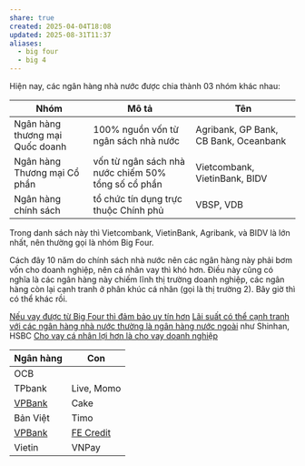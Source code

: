 ```yaml
---
share: true
created: 2025-04-04T18:08
updated: 2025-08-31T11:37
aliases:
  - big four
  - big 4
---
```

Hiện nay, các ngân hàng nhà nước được chia thành 03 nhóm khác nhau:

| Nhóm                            | Mô tả                                               | Tên                                   |
| ------------------------------- | --------------------------------------------------- | ------------------------------------- |
| Ngân hàng thương mại Quốc doanh | 100% nguồn vốn từ ngân sách nhà nước                | Agribank, GP Bank, CB Bank, Oceanbank |
| Ngân hàng Thương mại Cổ phần    | vốn từ ngân sách nhà nước chiếm 50% tổng số cổ phần | Vietcombank, VietinBank, BIDV         |
| Ngân hàng chính sách            | tổ chức tín dụng trực thuộc Chính phủ               | VBSP, VDB                             |

Trong danh sách này thì Vietcombank, VietinBank, Agribank, và BIDV là lớn nhất, nên thường gọi là nhóm Big Four.

Cách đây 10 năm do chính sách nhà nước nên các ngân hàng này phải bơm vốn cho doanh nghiệp, nên cá nhân vay thì khó hơn. Điều này cũng có nghĩa là các ngân hàng này chiếm lĩnh thị trường doanh nghiệp, các ngân hàng còn lại cạnh tranh ở phân khúc cá nhân (gọi là thị trường 2). Bây giờ thì có thể khác rồi.

[Nếu vay được từ Big Four thì đảm bảo uy tín hơn](./N%E1%BA%BFu%20vay%20%C4%91%C6%B0%E1%BB%A3c%20t%E1%BB%AB%20Big%20Four%20th%C3%AC%20%C4%91%E1%BA%A3m%20b%E1%BA%A3o%20uy%20t%C3%ADn%20h%C6%A1n.md)
[Lãi suất có thể cạnh tranh với các ngân hàng nhà nước thường là ngân hàng nước ngoài](../C%C3%A1ch%20l%C3%A0m%20vi%E1%BB%87c/L%C3%A3i%20su%E1%BA%A5t%20c%C3%B3%20th%E1%BB%83%20c%E1%BA%A1nh%20tranh%20v%E1%BB%9Bi%20c%C3%A1c%20ng%C3%A2n%20h%C3%A0ng%20nh%C3%A0%20n%C6%B0%E1%BB%9Bc%20th%C6%B0%E1%BB%9Dng%20l%C3%A0%20ng%C3%A2n%20h%C3%A0ng%20n%C6%B0%E1%BB%9Bc%20ngo%C3%A0i.md) như Shinhan, HSBC
[Cho vay cá nhân lợi hơn là cho vay doanh nghiệp](../../../../../../%E2%9A%A1Hi%E1%BB%83u%20bi%E1%BA%BFt%20s%C3%A2u/T%E1%BB%95%20ch%E1%BB%A9c%20t%C3%A0i%20ch%C3%ADnh/T%E1%BB%95%20ch%E1%BB%A9c%20t%C3%ADn%20d%E1%BB%A5ng/Ng%C3%A2n%20h%C3%A0ng,%20%C4%91i%E1%BB%83m%20t%C3%ADn%20d%E1%BB%A5ng/Cho%20vay%20c%C3%A1%20nh%C3%A2n%20l%E1%BB%A3i%20h%C6%A1n%20l%C3%A0%20cho%20vay%20doanh%20nghi%E1%BB%87p.md)

| Ngân hàng  | Con                                                                                                                                                              |
| ---------- | ---------------------------------------------------------------------------------------------------------------------------------------------------------------- |
| OCB        |                                                                                                                                                                  |
| TPbank     | Live, Momo                                                                                                                                                       |
| [VPBank](../Danh%20s%C3%A1ch%20ng%C3%A2n%20h%C3%A0ng/VPBank.md) | Cake                                                                                                                                                             |
| Bản Việt   | Timo                                                                                                                                                             |
| [VPBank](../Danh%20s%C3%A1ch%20ng%C3%A2n%20h%C3%A0ng/VPBank.md) | [FE Credit](../../T%E1%BB%95%20ch%E1%BB%A9c%20t%C3%ADn%20d%E1%BB%A5ng%20phi%20ng%C3%A2n%20h%C3%A0ng/C%C3%B4ng%20ty%20t%C3%A0i%20ch%C3%ADnh%20ti%C3%AAu%20d%C3%B9ng/FE%20Credit/index.md) |
| Vietin     | VNPay                                                                                                                                                           |
